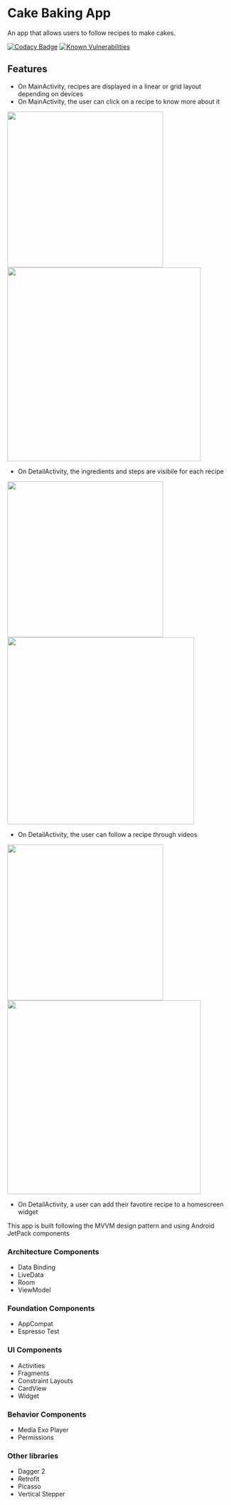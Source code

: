 # Cake Baking App

An app that allows users to follow recipes to make cakes.

[![Codacy Badge](https://api.codacy.com/project/badge/Grade/a878a44700b64a6aaf11077a144c207b)](https://www.codacy.com/app/sonya.moisset/Cake_BakingApp_ADVANCED_ANDROID_NANODEGREE?utm_source=github.com&amp;utm_medium=referral&amp;utm_content=SonyaMoisset/Cake_BakingApp_ADVANCED_ANDROID_NANODEGREE&amp;utm_campaign=Badge_Grade)  [![Known Vulnerabilities](https://snyk.io/test/github/sonyamoisset/movieapp_phasetwo_advanced_android_nanodegree/badge.svg?targetFile=app%2Fbuild.gradle)](https://snyk.io/test/github/sonyamoisset/movieapp_phasetwo_advanced_android_nanodegree?targetFile=app%2Fbuild.gradle)

## Features
- On MainActivity, recipes are displayed in a linear or grid layout depending on devices
- On MainActivity, the user can click on a recipe to know more about it   

<img width="350" src="https://github.com/SonyaMoisset/Cake_BakingApp_ADVANCED_ANDROID_NANODEGREE/blob/master/main_activity_mobile.png">   <img width="435" src="https://github.com/SonyaMoisset/Cake_BakingApp_ADVANCED_ANDROID_NANODEGREE/blob/master/main_activity_tablet.png">

- On DetailActivity, the ingredients and steps are visibile for each recipe    

<img width="350" src="https://github.com/SonyaMoisset/Cake_BakingApp_ADVANCED_ANDROID_NANODEGREE/blob/master/detail_activity_ingredients_steps.png">   <img width="420" src="https://github.com/SonyaMoisset/Cake_BakingApp_ADVANCED_ANDROID_NANODEGREE/blob/master/detail_activity_tablet_landscape.png">

- On DetailActivity, the user can follow a recipe through videos    

<img width="350" src="https://github.com/SonyaMoisset/Cake_BakingApp_ADVANCED_ANDROID_NANODEGREE/blob/master/detail_activity_video_step.png">   <img width="435" src="https://github.com/SonyaMoisset/Cake_BakingApp_ADVANCED_ANDROID_NANODEGREE/blob/master/detail_activity_tablet_portrait.png">

- On DetailActivity, a user can add their favotire recipe to a homescreen widget


This app is built following the MVVM design pattern and using Android JetPack components
### Architecture Components
  - Data Binding
  - LiveData
  - Room
  - ViewModel

### Foundation Components
  - AppCompat
  - Espresso Test
  
### UI Components
  - Activities
  - Fragments
  - Constraint Layouts
  - CardView
  - Widget
  
### Behavior Components
  - Media Exo Player
  - Permissions
  
### Other libraries
  - Dagger 2
  - Retrofit
  - Picasso
  - Vertical Stepper
 
